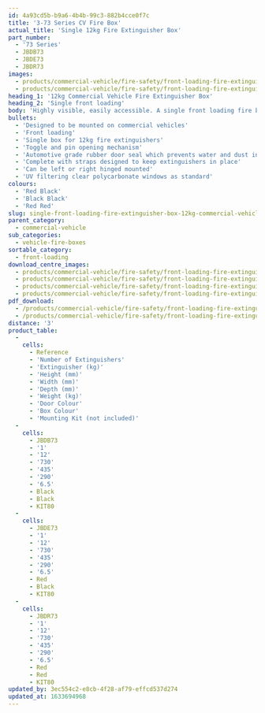 ```yaml
---
id: 4a93cd5b-b9a6-4b4b-99c3-882b4cce0f7c
title: '3-73 Series CV Fire Box'
actual_title: 'Single 12kg Fire Extinguisher Box'
part_number:
  - '73 Series'
  - JBDB73
  - JBDE73
  - JBDR73
images:
  - products/commercial-vehicle/fire-safety/front-loading-fire-extinguisher-boxes/73/images-lr/Product_Image_776x776_(518x518_focus_area)-JBDE73_01.jpg
  - products/commercial-vehicle/fire-safety/front-loading-fire-extinguisher-boxes/73/images-lr/Product_Image_776x776_(518x518_focus_area)-JBDE73_02.jpg
heading_1: '12kg Commercial Vehicle Fire Extinguisher Box'
heading_2: 'Single front loading'
body: 'Highly visible, easily accessible. A single front loading fire box for 12kg fire extinguishers. Designed to be mounted on vehicles.'
bullets:
  - 'Designed to be mounted on commercial vehicles'
  - 'Front loading'
  - 'Single box for 12kg fire extinguishers'
  - 'Toggle and pin opening mechanism'
  - 'Automotive grade rubber door seal which prevents water and dust ingress'
  - 'Complete with straps designed to keep extinguishers in place'
  - 'Can be left or right hinged mounted'
  - 'UV filtering clear polycarbonate windows as standard'
colours:
  - 'Red Black'
  - 'Black Black'
  - 'Red Red'
slug: single-front-loading-fire-extinguisher-box-12kg-commercial-vehicle
parent_category:
  - commercial-vehicle
sub_categories:
  - vehicle-fire-boxes
sortable_category:
  - front-loading
download_centre_images:
  - products/commercial-vehicle/fire-safety/front-loading-fire-extinguisher-boxes/73/images-hr/JBDE73_001.jpg
  - products/commercial-vehicle/fire-safety/front-loading-fire-extinguisher-boxes/73/images-hr/JBDE73_002.jpg
  - products/commercial-vehicle/fire-safety/front-loading-fire-extinguisher-boxes/73/images-hr/JBDE73_003.jpg
  - products/commercial-vehicle/fire-safety/front-loading-fire-extinguisher-boxes/73/images-hr/JBDE73_004.jpg
pdf_download:
  - /products/commercial-vehicle/fire-safety/front-loading-fire-extinguisher-boxes/73/images-hr/JBDE73_01.jpg
  - /products/commercial-vehicle/fire-safety/front-loading-fire-extinguisher-boxes/73/images-hr/JBDE73_02.jpg
distance: '3'
product_table:
  -
    cells:
      - Reference
      - 'Number of Extinguishers'
      - 'Extinguisher (kg)'
      - 'Height (mm)'
      - 'Width (mm)'
      - 'Depth (mm)'
      - 'Weight (kg)'
      - 'Door Colour'
      - 'Box Colour'
      - 'Mounting Kit (not included)'
  -
    cells:
      - JBDB73
      - '1'
      - '12'
      - '730'
      - '435'
      - '290'
      - '6.5'
      - Black
      - Black
      - KIT80
  -
    cells:
      - JBDE73
      - '1'
      - '12'
      - '730'
      - '435'
      - '290'
      - '6.5'
      - Red
      - Black
      - KIT80
  -
    cells:
      - JBDR73
      - '1'
      - '12'
      - '730'
      - '435'
      - '290'
      - '6.5'
      - Red
      - Red
      - KIT80
updated_by: 3ec554c2-e8cb-4f28-af79-effcd537d274
updated_at: 1633694968
---
```


